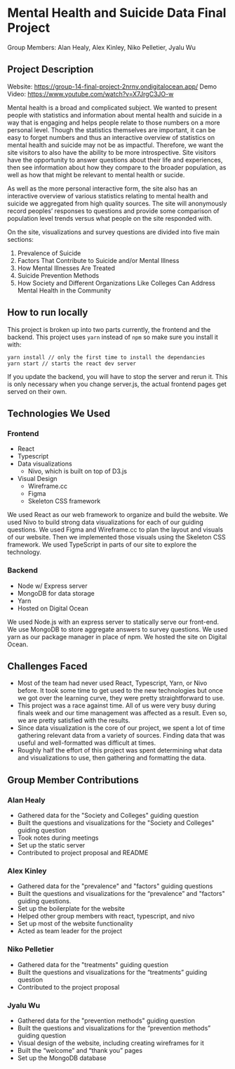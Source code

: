 # Mental Health and Suicide Data Final Project

Group Members: Alan Healy, Alex Kinley, Niko Pelletier, Jyalu Wu

## Project Description
Website: https://group-14-final-project-2nrny.ondigitalocean.app/
Demo Video: https://www.youtube.com/watch?v=X7JrgC3JO-w

Mental health is a broad and complicated subject. We wanted to present people with statistics and information about mental health and suicide in a way that is engaging and helps people relate to those numbers on a more personal level. Though the statistics themselves are important, it can be easy to forget numbers and thus an interactive overview of statistics on mental health and suicide may not be as impactful. Therefore, we want the site visitors to also have the ability to be more introspective. Site visitors have the opportunity to answer questions about their life and experiences, then see information about how they compare to the broader population, as well as how that might be relevant to mental health or sucide.

As well as the more personal interactive form, the site also has an interactive overview of various statistics relating to mental health and suicide we aggregated from high quality sources. The site will anonymously record peoples’ responses to questions and provide some comparison of population level trends versus what people on the site responded with.

On the site, visualizations and survey questions are divided into five main sections:

1. Prevalence of Suicide
2. Factors That Contribute to Suicide and/or Mental Illness
3. How Mental Illnesses Are Treated
4. Suicide Prevention Methods
5. How Society and Different Organizations Like Colleges Can Address Mental Health in the Community



## How to run locally
This project is broken up into two parts currently, the frontend and the backend. This project uses `yarn` instead of `npm` so make sure you install it with:
```
yarn install // only the first time to install the dependancies
yarn start // starts the react dev server
```
If you update the backend, you will have to stop the server and rerun it. This is only necessary when you change server.js, the actual frontend pages get served on their own.

## Technologies We Used
### Frontend
- React
- Typescript
- Data visualizations
  - Nivo, which is built on top of D3.js
- Visual Design
  - Wireframe.cc
  - Figma
  - Skeleton CSS framework

We used React as our web framework to organize and build the website.
We used Nivo to build strong data visualizations for each of our guiding questions.
We used Figma and Wireframe.cc to plan the layout and visuals of our website.
Then we implemented those visuals using the Skeleton CSS framework.
We used TypeScript in parts of our site to explore the technology.

### Backend
- Node w/ Express server
- MongoDB for data storage
- Yarn
- Hosted on Digital Ocean

We used Node.js with an express server to statically serve our front-end. We use MongoDB to store aggregate answers
to survey questions. We used yarn as our package manager in place of npm. We hosted the site on Digital Ocean.

## Challenges Faced
- Most of the team had never used React, Typescript, Yarn, or Nivo before. It took some time to get used to the new technologies but once we got over the learning curve, they were pretty straightforward to use.
- This project was a race against time. All of us were very busy during finals week and our time management was affected as a result. Even so, we are pretty satisfied with the results.
- Since data visualization is the core of our project, we spent a lot of time gathering relevant data from a variety of sources. Finding data that was useful and well-formatted was difficult at times. 
- Roughly half the effort of this project was spent determining what data and visualizations to use, then gathering and formatting the data.

## Group Member Contributions
### Alan Healy
- Gathered data for the "Society and Colleges" guiding question
- Built the questions and visualizations for the "Society and Colleges" guiding question
- Took notes during meetings
- Set up the static server
- Contributed to project proposal and README

### Alex Kinley
- Gathered data for the "prevalence" and "factors" guiding questions
- Built the questions and visualizations for the “prevalence” and "factors" guiding questions.
- Set up the boilerplate for the website
- Helped other group members with react, typescript, and nivo
- Set up most of the website functionality
- Acted as team leader for the project

### Niko Pelletier
- Gathered data for the "treatments" guiding question
- Built the questions and visualizations for the “treatments” guiding question
- Contributed to the project proposal

### Jyalu Wu
- Gathered data for the "prevention methods" guiding question
- Built the questions and visualizations for the “prevention methods” guiding question
- Visual design of the website, including creating wireframes for it
- Built the “welcome” and “thank you” pages
- Set up the MongoDB database
